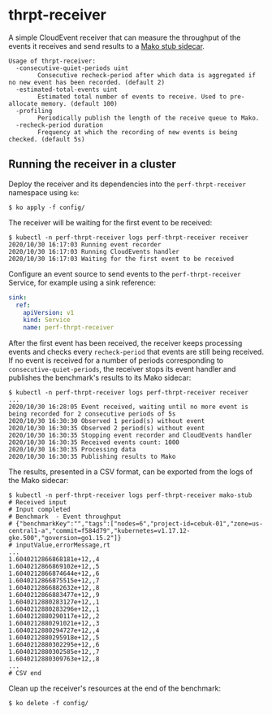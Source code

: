 # thrpt-receiver

A simple CloudEvent receiver that can measure the throughput of the events it receives and send results to a [Mako stub
sidecar][mako-stub].

```none
Usage of thrpt-receiver:
  -consecutive-quiet-periods uint
        Consecutive recheck-period after which data is aggregated if no new event has been recorded. (default 2)
  -estimated-total-events uint
        Estimated total number of events to receive. Used to pre-allocate memory. (default 100)
  -profiling
        Periodically publish the length of the receive queue to Mako.
  -recheck-period duration
        Frequency at which the recording of new events is being checked. (default 5s)
```

## Running the receiver in a cluster

Deploy the receiver and its dependencies into the `perf-thrpt-receiver` namespace using `ko`:

```console
$ ko apply -f config/
```

The receiver will be waiting for the first event to be received:

```console
$ kubectl -n perf-thrpt-receiver logs perf-thrpt-receiver receiver
2020/10/30 16:17:03 Running event recorder
2020/10/30 16:17:03 Running CloudEvents handler
2020/10/30 16:17:03 Waiting for the first event to be received
```

Configure an event source to send events to the `perf-thrpt-receiver` Service, for example using a sink reference:

```yaml
sink:
  ref:
    apiVersion: v1
    kind: Service
    name: perf-thrpt-receiver
```

After the first event has been received, the receiver keeps processing events and checks every `recheck-period` that
events are still being received. If no event is received for a number of periods corresponding to
`consecutive-quiet-periods`, the receiver stops its event handler and publishes the benchmark's results to its Mako
sidecar:

```console
$ kubectl -n perf-thrpt-receiver logs perf-thrpt-receiver receiver
...
2020/10/30 16:28:05 Event received, waiting until no more event is being recorded for 2 consecutive periods of 5s
2020/10/30 16:30:30 Observed 1 period(s) without event
2020/10/30 16:30:35 Observed 2 period(s) without event
2020/10/30 16:30:35 Stopping event recorder and CloudEvents handler
2020/10/30 16:30:35 Received events count: 1000
2020/10/30 16:30:35 Processing data
2020/10/30 16:30:35 Publishing results to Mako
```

The results, presented in a CSV format, can be exported from the logs of the Mako sidecar:

```console
$ kubectl -n perf-thrpt-receiver logs perf-thrpt-receiver mako-stub
# Received input
# Input completed
# Benchmark  - Event throughput
# {"benchmarkKey":"","tags":["nodes=6","project-id=cebuk-01","zone=us-central1-a","commit=f584d79","kubernetes=v1.17.12-gke.500","goversion=go1.15.2"]}
# inputValue,errorMessage,rt
...
1.6040212866868181e+12,,4
1.6040212866869102e+12,,5
1.6040212866874644e+12,,6
1.6040212866875515e+12,,7
1.6040212866882632e+12,,8
1.6040212866883477e+12,,9
1.6040212880283127e+12,,1
1.6040212880283296e+12,,1
1.6040212880290117e+12,,2
1.6040212880291021e+12,,3
1.6040212880294727e+12,,4
1.6040212880295918e+12,,5
1.6040212880302295e+12,,6
1.6040212880302585e+12,,7
1.6040212880309763e+12,,8
...
# CSV end

```

Clean up the receiver's resources at the end of the benchmark:

```console
$ ko delete -f config/
```

[mako-stub]: https://github.com/knative/pkg/tree/release-0.18/test/mako
